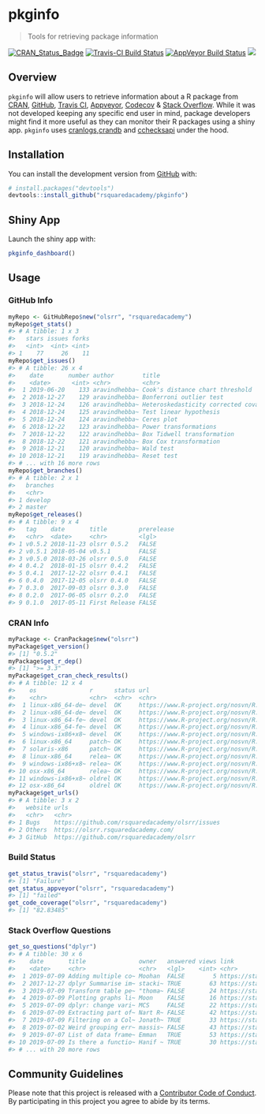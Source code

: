 
<!-- README.md is generated from README.Rmd. Please edit that file -->

# pkginfo

> Tools for retrieving package information

[![CRAN\_Status\_Badge](https://www.r-pkg.org/badges/version/pkginfo)](https://cran.r-project.org/package=pkginfo)
[![Travis-CI Build
Status](https://travis-ci.org/rsquaredacademy/pkginfo.svg?branch=master)](https://travis-ci.org/rsquaredacademy/pkginfo)
[![AppVeyor Build
Status](https://ci.appveyor.com/api/projects/status/github/rsquaredacademy/pkginfo?branch=master&svg=true)](https://ci.appveyor.com/project/aravindhebbali/pkginfo)
![](https://img.shields.io/badge/lifecycle-experimental-orange.svg)

## Overview

`pkginfo` will allow users to retrieve information about a R package
from [CRAN](https://cran.r-project.org/), [GitHub](https://github.com/),
[Travis CI](https://travis-ci.org/),
[Appveyor](https://ci.appveyor.com/), [Codecov](https://codecov.io/) &
[Stack Overflow](https://stackoverflow.com/). While it was not developed
keeping any specific end user in mind, package developers might find it
more useful as they can monitor their R packages using a shiny app.
`pkginfo` uses
[cranlogs](https://cranlogs.r-pkg.org/),[crandb](https://github.com/r-hub/crandb)
and [cchecksapi](https://github.com/ropenscilabs/cchecksapi) under the
hood.

## Installation

You can install the development version from
[GitHub](https://github.com/) with:

``` r
# install.packages("devtools")
devtools::install_github("rsquaredacademy/pkginfo")
```

## Shiny App

Launch the shiny app with:

``` r
pkginfo_dashboard()
```

## Usage

### GitHub Info

``` r
myRepo <- GitHubRepo$new("olsrr", "rsquaredacademy")
myRepo$get_stats()
#> # A tibble: 1 x 3
#>   stars issues forks
#>   <int>  <int> <int>
#> 1    77     26    11
myRepo$get_issues()
#> # A tibble: 26 x 4
#>    date       number author        title                                   
#>    <date>      <int> <chr>         <chr>                                   
#>  1 2019-06-20    133 aravindhebba~ Cook's distance chart threshold         
#>  2 2018-12-27    129 aravindhebba~ Bonferroni outlier test                 
#>  3 2018-12-24    126 aravindhebba~ Heteroskedasticity corrected covariance~
#>  4 2018-12-24    125 aravindhebba~ Test linear hypothesis                  
#>  5 2018-12-24    124 aravindhebba~ Ceres plot                              
#>  6 2018-12-22    123 aravindhebba~ Power transformations                   
#>  7 2018-12-22    122 aravindhebba~ Box Tidwell transformation              
#>  8 2018-12-22    121 aravindhebba~ Box Cox transformation                  
#>  9 2018-12-21    120 aravindhebba~ Wald test                               
#> 10 2018-12-21    119 aravindhebba~ Reset test                              
#> # ... with 16 more rows
myRepo$get_branches()
#> # A tibble: 2 x 1
#>   branches
#>   <chr>   
#> 1 develop 
#> 2 master
myRepo$get_releases()
#> # A tibble: 9 x 4
#>   tag    date       title         prerelease
#>   <chr>  <date>     <chr>         <lgl>     
#> 1 v0.5.2 2018-11-23 olsrr 0.5.2   FALSE     
#> 2 v0.5.1 2018-05-04 v0.5.1        FALSE     
#> 3 v0.5.0 2018-03-26 olsrr 0.5.0   FALSE     
#> 4 0.4.2  2018-01-15 olsrr 0.4.2   FALSE     
#> 5 0.4.1  2017-12-22 olsrr 0.4.1   FALSE     
#> 6 0.4.0  2017-12-05 olsrr 0.4.0   FALSE     
#> 7 0.3.0  2017-09-03 olsrr 0.3.0   FALSE     
#> 8 0.2.0  2017-06-05 olsrr 0.2.0   FALSE     
#> 9 0.1.0  2017-05-11 First Release FALSE
```

### CRAN Info

``` r
myPackage <- CranPackage$new("olsrr")
myPackage$get_version()
#> [1] "0.5.2"
myPackage$get_r_dep()
#> [1] ">= 3.3"
myPackage$get_cran_check_results()
#> # A tibble: 12 x 4
#>    os               r      status url                                      
#>    <chr>            <chr>  <chr>  <chr>                                    
#>  1 linux-x86_64-de~ devel  OK     https://www.R-project.org/nosvn/R.check/~
#>  2 linux-x86_64-de~ devel  OK     https://www.R-project.org/nosvn/R.check/~
#>  3 linux-x86_64-fe~ devel  OK     https://www.R-project.org/nosvn/R.check/~
#>  4 linux-x86_64-fe~ devel  OK     https://www.R-project.org/nosvn/R.check/~
#>  5 windows-ix86+x8~ devel  OK     https://www.R-project.org/nosvn/R.check/~
#>  6 linux-x86_64     patch~ OK     https://www.R-project.org/nosvn/R.check/~
#>  7 solaris-x86      patch~ OK     https://www.R-project.org/nosvn/R.check/~
#>  8 linux-x86_64     relea~ OK     https://www.R-project.org/nosvn/R.check/~
#>  9 windows-ix86+x8~ relea~ OK     https://www.R-project.org/nosvn/R.check/~
#> 10 osx-x86_64       relea~ OK     https://www.R-project.org/nosvn/R.check/~
#> 11 windows-ix86+x8~ oldrel OK     https://www.R-project.org/nosvn/R.check/~
#> 12 osx-x86_64       oldrel OK     https://www.R-project.org/nosvn/R.check/~
myPackage$get_urls()
#> # A tibble: 3 x 2
#>   website urls                                           
#>   <chr>   <chr>                                          
#> 1 Bugs    https://github.com/rsquaredacademy/olsrr/issues
#> 2 Others  https://olsrr.rsquaredacademy.com/             
#> 3 GitHub  https://github.com/rsquaredacademy/olsrr
```

### Build Status

``` r
get_status_travis("olsrr", "rsquaredacademy")
#> [1] "Failure"
get_status_appveyor("olsrr", "rsquaredacademy")
#> [1] "failed"
get_code_coverage("olsrr", "rsquaredacademy")
#> [1] "82.83485"
```

### Stack Overflow Questions

``` r
get_so_questions("dplyr")
#> # A tibble: 30 x 6
#>    date       title               owner   answered views link              
#>    <date>     <chr>               <chr>   <lgl>    <int> <chr>             
#>  1 2019-07-09 Adding multiple co~ Moohan  FALSE        5 https://stackover~
#>  2 2017-12-27 dplyr Summarise im~ stacki~ TRUE        63 https://stackover~
#>  3 2019-07-09 Transform table pe~ "thoma~ FALSE       24 https://stackover~
#>  4 2019-07-09 Plotting graphs li~ Moon    FALSE       16 https://stackover~
#>  5 2019-07-09 dplyr: change vari~ MCS     FALSE       22 https://stackover~
#>  6 2019-07-09 Extracting part of~ Nart R~ FALSE       42 https://stackover~
#>  7 2019-07-09 Filtering on a Col~ Jonath~ TRUE        33 https://stackover~
#>  8 2019-07-02 Weird grouping err~ massis~ FALSE       43 https://stackover~
#>  9 2019-07-07 List of data frame~ Emman   TRUE        53 https://stackover~
#> 10 2019-07-09 Is there a functio~ Hanif ~ TRUE        30 https://stackover~
#> # ... with 20 more rows
```

## Community Guidelines

Please note that this project is released with a [Contributor Code of
Conduct](CODE_OF_CONDUCT.md). By participating in this project you agree
to abide by its terms.
